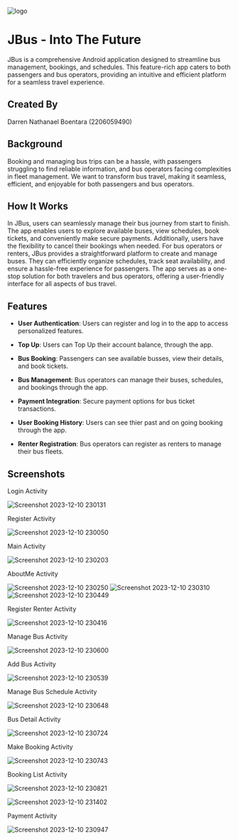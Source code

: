 ![logo](https://github.com/DarrenNathanaelB/JBus-android/assets/144258090/ac3a6ec8-044a-44b0-91c1-08b1d3fbb814)

# JBus - Into The Future

JBus is a comprehensive Android application designed to streamline bus management, bookings, and schedules. This feature-rich app caters to both passengers and bus operators, providing an intuitive and efficient platform for a seamless travel experience.


## Created By
Darren Nathanael Boentara (2206059490)


## Background

Booking and managing bus trips can be a hassle, with passengers struggling to find reliable information, and bus operators facing complexities in fleet management. We want to transform bus travel, making it seamless, efficient, and enjoyable for both passengers and bus operators.
## How It Works
In JBus, users can seamlessly manage their bus journey from start to finish. The app enables users to explore available buses, view schedules, book tickets, and conveniently make secure payments. Additionally, users have the flexibility to cancel their bookings when needed. For bus operators or renters, JBus provides a straightforward platform to create and manage buses. They can efficiently organize schedules, track seat availability, and ensure a hassle-free experience for passengers. The app serves as a one-stop solution for both travelers and bus operators, offering a user-friendly interface for all aspects of bus travel.
## Features

- **User Authentication**: Users can register and log in to the app to access personalized features.

- **Top Up**: Users can Top Up their account balance, through the app.

- **Bus Booking**: Passengers can see available busses, view their details, and book tickets.

- **Bus Management**: Bus operators can manage their buses, schedules, and bookings through the app.

- **Payment Integration**: Secure payment options for bus ticket transactions.

- **User Booking History**: Users can see thier past and on going booking through the app.

- **Renter Registration**: Bus operators can register as renters to manage their bus fleets.


## Screenshots
Login Activity


![Screenshot 2023-12-10 230131](https://github.com/DarrenNathanaelB/JBus-android/assets/144258090/2c922578-4a6f-4e0f-b6e6-14b0fd017091)

Register Activity


![Screenshot 2023-12-10 230050](https://github.com/DarrenNathanaelB/JBus-android/assets/144258090/4e3db42f-015a-4865-b50c-5440ef10bae9)

Main Activity


![Screenshot 2023-12-10 230203](https://github.com/DarrenNathanaelB/JBus-android/assets/144258090/292da01d-aaef-4757-8e73-f41693c52dad)

AboutMe Activity


![Screenshot 2023-12-10 230250](https://github.com/DarrenNathanaelB/JBus-android/assets/144258090/75a8c591-279c-4f66-b185-55c32913b5da)
![Screenshot 2023-12-10 230310](https://github.com/DarrenNathanaelB/JBus-android/assets/144258090/9c1db1ff-b0da-4bef-8f51-38c4eef50394)
![Screenshot 2023-12-10 230449](https://github.com/DarrenNathanaelB/JBus-android/assets/144258090/7502e58b-71df-4198-9ac3-c6cf68058240)

Register Renter Activity


![Screenshot 2023-12-10 230416](https://github.com/DarrenNathanaelB/JBus-android/assets/144258090/3769315e-08bc-4a82-a4af-b83ddc9daab0)

Manage Bus Activity


![Screenshot 2023-12-10 230600](https://github.com/DarrenNathanaelB/JBus-android/assets/144258090/cc129202-a9d4-404f-84fc-bff08cd0b189)

Add Bus Activity


![Screenshot 2023-12-10 230539](https://github.com/DarrenNathanaelB/JBus-android/assets/144258090/b43128bf-d795-40a9-be59-e65cc7e51ca6)

Manage Bus Schedule Activity


![Screenshot 2023-12-10 230648](https://github.com/DarrenNathanaelB/JBus-android/assets/144258090/34d42b89-f3bd-405c-867b-d80e1bf5b2ee)

Bus Detail Activity


![Screenshot 2023-12-10 230724](https://github.com/DarrenNathanaelB/JBus-android/assets/144258090/61efd5eb-5987-4783-87d1-37dd520756e8)

Make Booking Activity


![Screenshot 2023-12-10 230743](https://github.com/DarrenNathanaelB/JBus-android/assets/144258090/edf63b9c-6774-4c31-bc97-55ee7dee49ca)

Booking List Activity


![Screenshot 2023-12-10 230821](https://github.com/DarrenNathanaelB/JBus-android/assets/144258090/fb0c5cc7-a893-4888-9821-dba334ce5672)

![Screenshot 2023-12-10 231402](https://github.com/DarrenNathanaelB/JBus-android/assets/144258090/41cf10de-927b-44ce-83d7-dd50bbe194c5)

Payment Activity


![Screenshot 2023-12-10 230947](https://github.com/DarrenNathanaelB/JBus-android/assets/144258090/919e7f03-551d-4ac1-9d7d-4b2360c4331e)

